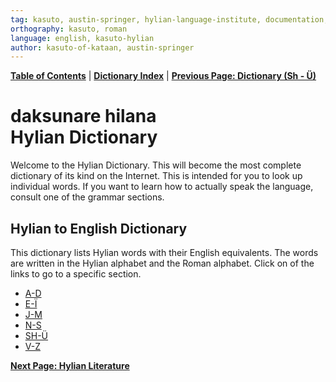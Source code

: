 ```yaml
---
tag: kasuto, austin-springer, hylian-language-institute, documentation, archive, dictionary
orthography: kasuto, roman
language: english, kasuto-hylian
author: kasuto-of-kataan, austin-springer
---
```

**[Table of Contents](00-toc.md)** | **[Dictionary Index](10.0-daksunare.md)** | **[Previous Page: Dictionary (Sh - Ü)](10.5-daksunare-sh-ü.md)**

# <span class="hylian_kas">daksunare hilana</span><br>Hylian Dictionary

Welcome to the Hylian Dictionary. This will become the most complete dictionary of its kind on the Internet. This is intended for you to look up individual words. If you want to learn how to actually speak the language, consult one of the grammar sections.

## Hylian to English Dictionary

This dictionary lists Hylian words with their English equivalents. The words are written in the Hylian alphabet and the Roman alphabet. Click on of the links to go to a specific section.

+ [A-D](10.1-daksunare-a-d.md)
+ [E-Ï](10.1-daksunare-a-d.md)
+ [J-M](10.1-daksunare-a-d.md)
+ [N-S](10.1-daksunare-a-d.md)
+ [SH-Ü](10.1-daksunare-a-d.md)
+ [V-Z](10.1-daksunare-a-d.md)

**[Next Page: Hylian Literature](11-lërdishe.md)**

